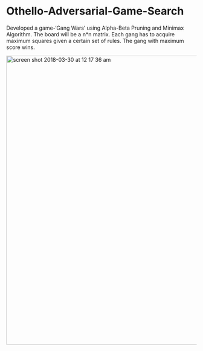 # Othello-Adversarial-Game-Search
Developed a game-‘Gang Wars’ using Alpha-Beta Pruning and Minimax Algorithm. The board will be a n*n matrix. Each gang has to acquire maximum squares given a certain set of rules. The gang with maximum score wins.

<img width="764" alt="screen shot 2018-03-30 at 12 17 36 am" src="https://user-images.githubusercontent.com/23444062/38128532-cf2c27f6-33af-11e8-80bc-55bbfa65c0c8.png">

